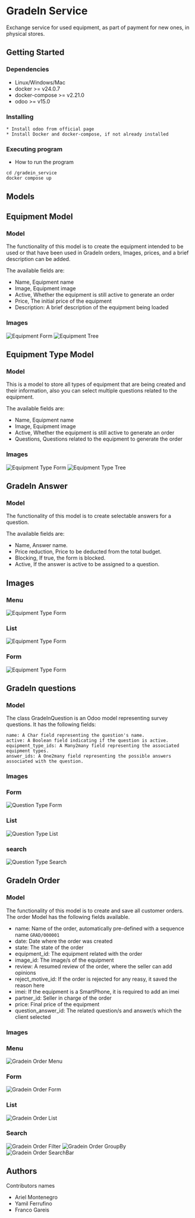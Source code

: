 
# GradeIn Service

Exchange service for used equipment, as part of payment for new ones, in physical stores.

## Getting Started

### Dependencies

* Linux/Windows/Mac
* docker >= v24.0.7
* docker-compose >= v2.21.0
* odoo >= v15.0

### Installing

```
* Install odoo from official page
* Install Docker and docker-compose, if not already installed
```

### Executing program

* How to run the program
```
cd /gradein_service
docker compose up
```

## Models

## Equipment Model

### Model

The functionality of this model is to create the equipment intended to be used or that have been used in GradeIn orders, Images, prices, and a brief description can be added.

The available fields are:

- Name, Equipment name
- Image, Equipment image
- Active, Whether the equipment is still active to generate an order
- Price, The initial price of the equipment
- Description: A brief description of the equipment being loaded

### Images

![Equipment Form](/addons/gradein/images/equipment_form.png?raw=true)
![Equipment Tree](/addons/gradein/images/equipment_tree.png?raw=true)

## Equipment Type Model

### Model

This is a model to store all types of equipment that are being created and their information, also you can select multiple questions related to the equipment.

The available fields are:

- Name, Equipment name
- Image, Equipment image
- Active, Whether the equipment is still active to generate an order
- Questions, Questions related to the equipment to generate the order

### Images

![Equipment Type Form](/addons/gradein/images/equipment_type_form.png?raw=true)
![Equipment Type Tree](/addons/gradein/images/equipment_type_tree.png?raw=true)

## GradeIn Answer

### Model

The functionality of this model is to create selectable answers for a question.

The available fields are:

- Name, Answer name.
- Price reduction, Price to be deducted from the total budget.
- Blocking, If true, the form is blocked.
- Active, If the answer is active to be assigned to a question.

## Images

### Menu
![Equipment Type Form](/addons/gradein/images/gradein_answer/gradein_answer_menu.png?raw=true)
### List
![Equipment Type Form](/addons/gradein/images/gradein_answer/gradein_answer_view_tree.png?raw=true)
### Form
![Equipment Type Form](/addons/gradein/images/gradein_answer/gradein_answer_view_form.png?raw=true)

## GradeIn questions

### Model

The class GradeInQuestion is an Odoo model representing survey questions. It has the following fields:

    name: A Char field representing the question's name.
    active: A Boolean field indicating if the question is active.
    equipment_type_ids: A Many2many field representing the associated equipment types.
    answer_ids: A One2many field representing the possible answers associated with the question.

### Images

### Form
![Question Type Form](/addons/gradein/images/gradein_question/gradein_question_form.png?raw=true)
### List
![Question Type List](/addons/gradein/images/gradein_question/gradein_question_list.png?raw=true)
### search
![Question Type Search](/addons/gradein/images/gradein_question/gradein_question_search.png?raw=true)

## GradeIn Order

### Model

The functionality of this model is to create and save all customer orders. The order Model has the following fields available.

- name: Name of the order, automatically pre-defined with a sequence name `GRAD/000001`
- date: Date where the order was created
- state: The state of the order
- equipment_id: The equipment related with the order
- image_id: The image/s of the equipment
- review: A resumed review of the order, where the seller can add opinions
- reject_motive_id: If the order is rejected for any reasy, it saved the reason here
- imei: If the equipment is a SmartPhone, it is required to add an imei
- partner_id: Seller in charge of the order
- price: Final price of the equipment
- question_answer_id: The related question/s and answer/s which the client selected

### Images

### Menu
![Gradein Order Menu](/addons/gradein/images/gradein_order/gradein_order_menu.png?raw=true)
### Form
![Gradein Order Form](/addons/gradein/images/gradein_order/gradein_order_form.png?raw=true)
### List
![Gradein Order List](/addons/gradein/images/gradein_order/gradein_order_list.png?raw=true)
### Search
![Gradein Order Filter](/addons/gradein/images/gradein_order/gradein_order_filters.png?raw=true)
![Gradein Order GroupBy](/addons/gradein/images/gradein_order/gradein_order_groupby.png?raw=true)
![Gradein Order SearchBar](/addons/gradein/images/gradein_order/gradein_order_searchbar.png?raw=true)


## Authors

Contributors names

- Ariel Montenegro
- Yamil Ferrufino
- Franco Gareis
